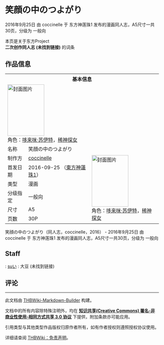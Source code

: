 # 笑顔の中のつよがり

<!-- source html: G:\repos\THBWiki-Markdown-Builder\THBWikiMarkdown\Temp\main\b\be\ns0%3A%E7%AC%91%E9%A1%94%E3%81%AE%E4%B8%AD%E3%81%AE%E3%81%A4%E3%82%88%E3%81%8C%E3%82%8A.html -->

2016年9月25日 由 coccinelle 于 东方神莲珠1 发布的漫画同人志，A5尺寸一共30页，分级为 一般向

本页是关于东方Project  
 **二次创作同人志 (未找到链接)** 的词条

## 作品信息

<table><tbody><tr><th colspan="3">基本信息</th></tr><tr><td class="cover-artwork-mobile" colspan="2"><a href="./文件-笑顔の中のつよがり封面.jpg.md" class="image" title="封面图片"><img alt="封面图片" src="https://upload.thwiki.cc/thumb/8/8b/%E7%AC%91%E9%A1%94%E3%81%AE%E4%B8%AD%E3%81%AE%E3%81%A4%E3%82%88%E3%81%8C%E3%82%8A%E5%B0%81%E9%9D%A2.jpg/120px-%E7%AC%91%E9%A1%94%E3%81%AE%E4%B8%AD%E3%81%AE%E3%81%A4%E3%82%88%E3%81%8C%E3%82%8A%E5%B0%81%E9%9D%A2.jpg" decoding="async" loading="lazy" width="120" height="168" srcset="https://upload.thwiki.cc/thumb/8/8b/%E7%AC%91%E9%A1%94%E3%81%AE%E4%B8%AD%E3%81%AE%E3%81%A4%E3%82%88%E3%81%8C%E3%82%8A%E5%B0%81%E9%9D%A2.jpg/181px-%E7%AC%91%E9%A1%94%E3%81%AE%E4%B8%AD%E3%81%AE%E3%81%A4%E3%82%88%E3%81%8C%E3%82%8A%E5%B0%81%E9%9D%A2.jpg 1.5x, https://upload.thwiki.cc/thumb/8/8b/%E7%AC%91%E9%A1%94%E3%81%AE%E4%B8%AD%E3%81%AE%E3%81%A4%E3%82%88%E3%81%8C%E3%82%8A%E5%B0%81%E9%9D%A2.jpg/241px-%E7%AC%91%E9%A1%94%E3%81%AE%E4%B8%AD%E3%81%AE%E3%81%A4%E3%82%88%E3%81%8C%E3%82%8A%E5%B0%81%E9%9D%A2.jpg 2x" data-file-width="323" data-file-height="450"></a><div class="cover-char">角色：<a href="./哆来咪·苏伊特.md" title="哆来咪·苏伊特">哆来咪·苏伊特</a>，<a href="./稀神探女.md" title="稀神探女">稀神探女</a></div></td>
</tr><tr><td class="label">名称</td><td colspan="2"> 笑顔の中のつよがり </td></tr><tr><td class="label">制作方</td><td><a href="./coccinelle.md" title="coccinelle">coccinelle</a></td><td class="cover-artwork" rowspan="6" style="min-width:168px;"><a href="./文件-笑顔の中のつよがり封面.jpg.md" class="image" title="封面图片"><img alt="封面图片" src="https://upload.thwiki.cc/thumb/8/8b/%E7%AC%91%E9%A1%94%E3%81%AE%E4%B8%AD%E3%81%AE%E3%81%A4%E3%82%88%E3%81%8C%E3%82%8A%E5%B0%81%E9%9D%A2.jpg/120px-%E7%AC%91%E9%A1%94%E3%81%AE%E4%B8%AD%E3%81%AE%E3%81%A4%E3%82%88%E3%81%8C%E3%82%8A%E5%B0%81%E9%9D%A2.jpg" decoding="async" loading="lazy" width="120" height="168" srcset="https://upload.thwiki.cc/thumb/8/8b/%E7%AC%91%E9%A1%94%E3%81%AE%E4%B8%AD%E3%81%AE%E3%81%A4%E3%82%88%E3%81%8C%E3%82%8A%E5%B0%81%E9%9D%A2.jpg/181px-%E7%AC%91%E9%A1%94%E3%81%AE%E4%B8%AD%E3%81%AE%E3%81%A4%E3%82%88%E3%81%8C%E3%82%8A%E5%B0%81%E9%9D%A2.jpg 1.5x, https://upload.thwiki.cc/thumb/8/8b/%E7%AC%91%E9%A1%94%E3%81%AE%E4%B8%AD%E3%81%AE%E3%81%A4%E3%82%88%E3%81%8C%E3%82%8A%E5%B0%81%E9%9D%A2.jpg/241px-%E7%AC%91%E9%A1%94%E3%81%AE%E4%B8%AD%E3%81%AE%E3%81%A4%E3%82%88%E3%81%8C%E3%82%8A%E5%B0%81%E9%9D%A2.jpg 2x" data-file-width="323" data-file-height="450"></a><div class="cover-char">角色：<a href="./哆来咪·苏伊特.md" title="哆来咪·苏伊特">哆来咪·苏伊特</a>，<a href="./稀神探女.md" title="稀神探女">稀神探女</a></div></td>
</tr><tr><td class="label">首发日期</td><td>2016-09-25&#160;（<a href="/展会作品列表?e=%E4%B8%9C%E6%96%B9%E7%A5%9E%E8%8E%B2%E7%8F%A0%231">東方神蓮珠1</a>）</td></tr><tr><td class="label">类型</td><td>漫画</td></tr><tr><td class="label">分级指定</td><td>一般向</td></tr><tr><td class="label">尺寸</td><td>A5</td></tr><tr><td class="label">页数</td><td>30P</td></tr></tbody></table>

笑顔の中のつよがり（同人志，coccinelle，2016） - 2016年9月25日 由 coccinelle 于 东方神莲珠1 发布的漫画同人志，A5尺寸一共30页，分级为 一般向

## Staff
: [suい](./スイ.md)
: 大豆 (未找到链接)


## 评论




---

此文档由 [THBWiki-Markdown-Builder](https://github.com/Delsin-Yu/THBWiki-Markdown-Builder) 构建。

文档中的所有内容除特殊注明外，均在 [**知识共享(Creative Commons) 署名-非商业性使用-相同方式共享 3.0 协议**](https://creativecommons.org/licenses/by-sa/3.0/deed.zh-hans) 下提供，附加条款亦可能应用。

引用类型与其他类型作品版权归原作者所有，如有作者授权则遵照授权协议使用。

详细请查阅 [THBWiki：免责声明](https://thbwiki.cc/THBWiki:%E5%85%8D%E8%B4%A3%E5%A3%B0%E6%98%8E)。

